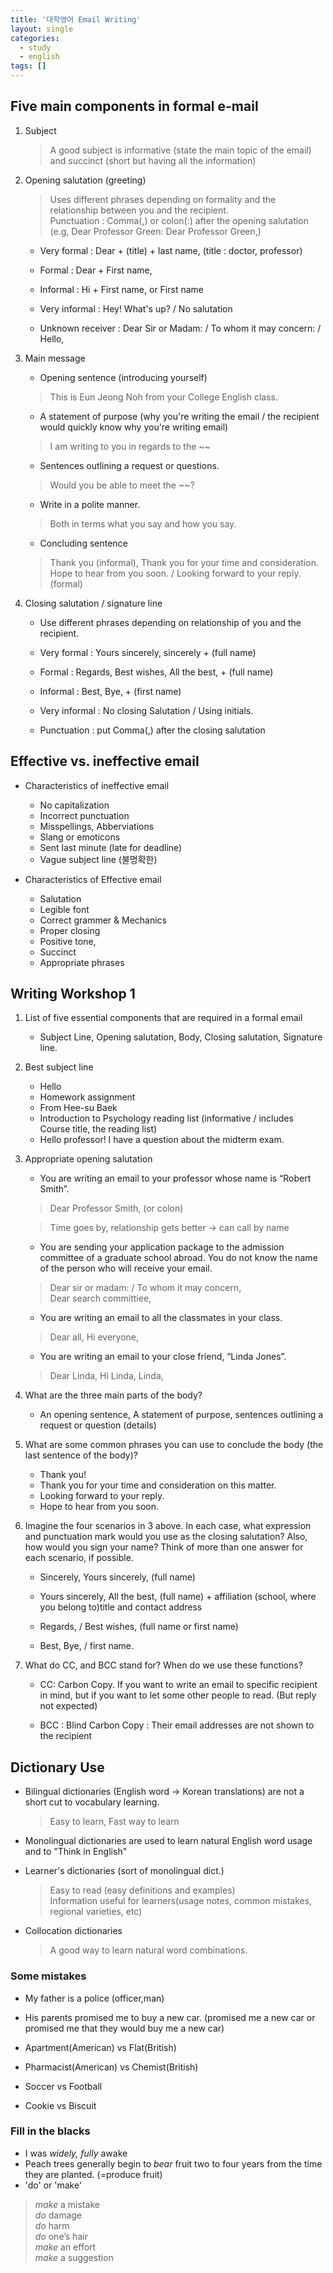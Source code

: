 ```yaml
---
title: '대학영어 Email Writing'
layout: single
categories:
  - study
  - english
tags: []
---
```


## Five main components in formal e-mail

1. Subject

    > A good subject is informative (state the main topic of the email) and succinct (short but having all the information)

2. Opening salutation (greeting)

    > Uses different phrases depending on formality and the relationship between you and the recipient.  
    > Punctuation : Comma(,) or colon(:) after the opening salutation (e.g, Dear Professor Green: Dear Professor Green,)

    - Very formal : Dear + (title) + last name, (title : doctor, professor) 

    - Formal : Dear + First name,

    - Informal : Hi + First name,  or First name

    - Very informal : Hey! What's up? / No salutation

    - Unknown receiver : Dear Sir or Madam: / To whom it may concern: / Hello,

3. Main message

    - Opening sentence (introducing yourself) 
    > This is Eun Jeong Noh from your College English class.

    - A statement of purpose (why you're writing the email / the recipient would quickly know why you're writing email)
    > I am writing to you in regards to the ~~

    - Sentences outlining a request or questions.
    > Would you be able to meet the ~~?

    - Write in a polite manner.
    > Both in terms what you say and how you say. 

    - Concluding sentence
    > Thank you (informal), Thank you for your time and consideration.  
    > Hope to hear from you soon. / Looking forward to your reply. (formal)

4. Closing salutation  / signature line
    - Use different phrases depending on relationship of you and the recipient.

    - Very formal : Yours sincerely, sincerely + (full name)

    - Formal : Regards, Best wishes, All the best,  + (full name)

    - Informal : Best, Bye, + (first name)

    - Very informal : No closing Salutation / Using initials.

    - Punctuation : put Comma(,) after the closing salutation

## Effective vs. ineffective email

- Characteristics of ineffective email
  - No capitalization
  - Incorrect punctuation
  - Misspellings, Abberviations
  - Slang or emoticons
  - Sent last minute (late for deadline)
  - Vague subject line (불명확한)

- Characteristics of Effective email
  - Salutation
  - Legible font
  - Correct grammer & Mechanics
  - Proper closing
  - Positive tone, 
  - Succinct
  - Appropriate phrases

## Writing Workshop 1 

1. List of five essential components that are required in a formal email
    - Subject Line, Opening salutation, Body, Closing salutation, Signature line.

2. Best subject line
    - Hello
    - Homework assignment
    - From Hee-su Baek
    - Introduction to Psychology reading list
    (informative / includes Course title, the reading list)
    - Hello professor! I have a question about the midterm exam.

3. Appropriate opening salutation
    - You are writing an email to your professor whose name is “Robert Smith”.
    > Dear Professor Smith, (or colon)  

    > Time goes by, relationship gets better -> can call by name

    - You are sending your application package to the admission committee of a graduate school abroad. You do not know the name of the person who will receive your email.
    > Dear sir or madam: / To whom it may concern,  
    > Dear search committiee,

    - You are writing an email to all the classmates in your class.
    > Dear all, Hi everyone, 

    - You are writing an email to your close friend, “Linda Jones”.
    > Dear Linda, Hi Linda, Linda,

4. What are the three main parts of the body?
    - An opening sentence, A statement of purpose, sentences outlining a request or question (details)

5. What are some common phrases you can use to conclude the body (the last sentence of the body)? 
    - Thank you!
    - Thank you for your time and consideration on this matter.
    - Looking forward to your reply.
    - Hope to hear from you soon.

6. Imagine the four scenarios in 3 above. In each case, what expression and punctuation mark would you use as the closing salutation? Also, how would you sign your name? Think of more than one answer for each scenario, if possible.

    - Sincerely, Yours sincerely, (full name)

    - Yours sincerely, All the best, (full name) + affiliation (school, where you belong to)title and contact address

    - Regards, / Best wishes, (full name or first name)

    - Best, Bye, / first name.

7. What do CC, and BCC stand for? When do we use these functions?

    - CC: Carbon Copy. If you want to write an email to specific recipient in mind, but if you want to let some other people to read. (But reply not expected)

    - BCC : Blind Carbon Copy : Their email addresses are not shown to the recipient

## Dictionary Use

- Bilingual dictionaries (English word -> Korean translations) are not a short cut to vocabulary learning.
    > Easy to learn, Fast way to learn

- Monolingual dictionaries are used to learn natural English word usage and to "Think in English"

- Learner's dictionaries (sort of monolingual dict.)
    > Easy to read (easy definitions and examples)  
    > Information useful for learners(usage notes, common mistakes, regional varieties, etc)

- Collocation dictionaries 
    > A good way to learn natural word combinations.

### Some mistakes

- My father is a police (officer,man)

- His parents promised me to buy a new car. (promised me a new car or promised me that they would buy me a new car)

- Apartment(American) vs Flat(British)
- Pharmacist(American) vs Chemist(British)
- Soccer vs Football
- Cookie vs Biscuit

### Fill in the blacks

  - I was _widely, fully_ awake
  - Peach trees generally begin to _bear_ fruit two to four years from the time they are planted. (=produce fruit)
  - 'do' or 'make'
  >_make_ a mistake  
  >_do_ damage  
  >_do_ harm  
  >_do_ one’s hair  
  >_make_ an effort  
  >_make_ a suggestion
